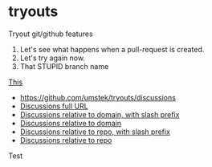 # tryouts
Tryout git/github features

1. Let's see what happens when a pull-request is created.
2. Let's try again now. 
3. That STUPID branch name

<a href="/umstek/tryouts/blob/main/README.md" class="btn btn-primary">This</a>

- https://github.com/umstek/tryouts/discussions
- [Discussions full URL](https://github.com/umstek/tryouts/discussions)
- [Discussions relative to domain, with slash prefix](/umstek/tryouts/discussions)
- [Discussions relative to domain](umstek/tryouts/discussions)
- [Discussions relative to repo, with slash prefix](/discussions)
- [Discussions relative to repo](discussions)

Test
